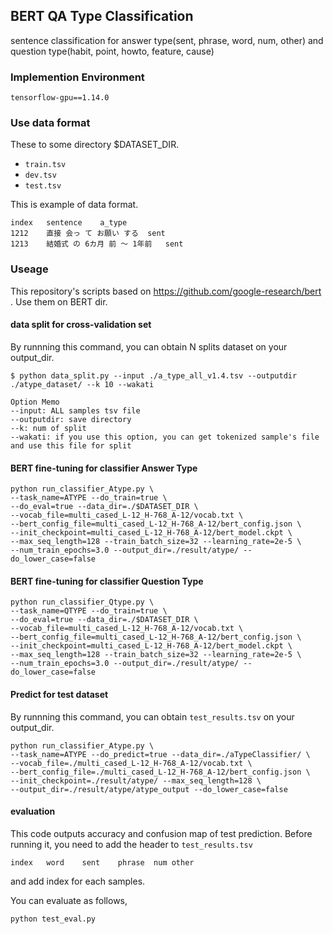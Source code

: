 ## BERT QA Type Classification
sentence classification for answer type(sent, phrase, word, num, other) and question type(habit, point, howto, feature, cause)

### Implemention Environment
```
tensorflow-gpu==1.14.0
```

### Use data format
These to some directory $DATASET_DIR.
- `train.tsv`
- `dev.tsv`
- `test.tsv`

This is example of data format.
```
index	sentence	a_type
1212	直接 会っ て お願い する	sent
1213	結婚式 の 6カ月 前 ～ 1年前	sent
```

### Useage
This repository's scripts based on https://github.com/google-research/bert .
Use them on BERT dir.

#### data split for cross-validation set
By runnning this command, you can obtain N splits dataset on your output_dir.

```
$ python data_split.py --input ./a_type_all_v1.4.tsv --outputdir ./atype_dataset/ --k 10 --wakati
```

```
Option Memo
--input: ALL samples tsv file
--outputdir: save directory
--k: num of split
--wakati: if you use this option, you can get tokenized sample's file and use this file for split
```

#### BERT fine-tuning for classifier Answer Type

```
python run_classifier_Atype.py \
--task_name=ATYPE --do_train=true \
--do_eval=true --data_dir=./$DATASET_DIR \
--vocab_file=multi_cased_L-12_H-768_A-12/vocab.txt \
--bert_config_file=multi_cased_L-12_H-768_A-12/bert_config.json \
--init_checkpoint=multi_cased_L-12_H-768_A-12/bert_model.ckpt \
--max_seq_length=128 --train_batch_size=32 --learning_rate=2e-5 \
--num_train_epochs=3.0 --output_dir=./result/atype/ --do_lower_case=false
```


#### BERT fine-tuning for classifier Question Type

```
python run_classifier_Qtype.py \
--task_name=QTYPE --do_train=true \
--do_eval=true --data_dir=./$DATASET_DIR \
--vocab_file=multi_cased_L-12_H-768_A-12/vocab.txt \
--bert_config_file=multi_cased_L-12_H-768_A-12/bert_config.json \
--init_checkpoint=multi_cased_L-12_H-768_A-12/bert_model.ckpt \
--max_seq_length=128 --train_batch_size=32 --learning_rate=2e-5 \
--num_train_epochs=3.0 --output_dir=./result/atype/ --do_lower_case=false
```

#### Predict for test dataset

By runnning this command, you can obtain `test_results.tsv` on your output_dir.

```
python run_classifier_Atype.py \
--task_name=ATYPE --do_predict=true --data_dir=./aTypeClassifier/ \
--vocab_file=./multi_cased_L-12_H-768_A-12/vocab.txt \
--bert_config_file=./multi_cased_L-12_H-768_A-12/bert_config.json \
--init_checkpoint=./result/atype/ --max_seq_length=128 \
--output_dir=./result/atype/atype_output --do_lower_case=false
```


#### evaluation 

This code outputs accuracy and confusion map of test prediction.
Before running it, you need to add the header to `test_results.tsv`
```
index	word	sent	phrase	num	other
```
and add index for each samples.

You can evaluate as follows,

```
python test_eval.py
```
